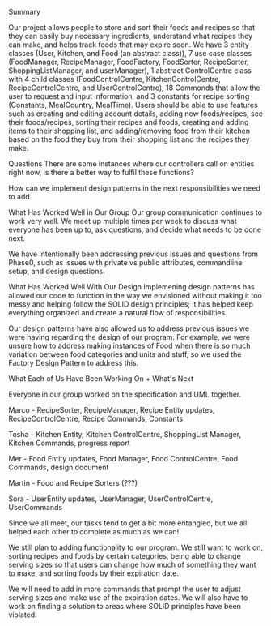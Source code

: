 Summary

Our project allows people to store and sort their foods and recipes so that they can easily buy necessary ingredients, understand what recipes they can make, and helps track foods that may expire soon. We have 3 entity classes (User, Kitchen, and Food (an abstract class)), 7 use case classes (FoodManager, RecipeManager, FoodFactory, FoodSorter, RecipeSorter, ShoppingListManager, and userManager), 1 abstract ControlCentre class with 4 child classes (FoodControlCentre, KitchenControlCentre, RecipeControlCentre, and UserControlCentre), 18 Commonds that allow the user to request and input information, and 3 constants for recipe sorting (Constants, MealCountry, MealTime). Users should be able to use features such as creating and editing account details, adding new foods/recipes, see their foods/recipes, sorting their recipes and foods, creating and adding items to their shopping list, and adding/removing food from their kitchen based on the food they buy from their shopping list and the recipes they make. 

Questions
There are some instances where our controllers call on entities right now, is there a better way to fulfil these functions? 

How can we implement design patterns in the next responsibilities we need to add. 


What Has Worked Well in Our Group
Our group communication continues to work very well. We meet up multiple times per week to discuss what everyone has been up to, ask questions, and decide what needs to be 
done next. 

We have intentionally been addressing previous issues and questions from Phase0, such as issues with private vs public attributes, commandline setup, and design questions. 


What Has Worked Well With Our Design
Implemening design patterns has allowed our code to function in the way we envisioned without making it too messy and helping follow the SOLID design principles; it has helped keep everything organized and create a natural flow of responsibilities. 

Our design patterns have also allowed us to address previous issues we were having regarding the design of our program. For example, we were unsure how to address making instances of Food when there is so much variation between food categories and units and stuff, so we used the Factory Design Pattern to address this. 


What Each of Us Have Been Working On + What's Next

Everyone in our group worked on the specification and UML together. 

Marco - RecipeSorter, RecipeManager, Recipe Entity updates, RecipeControlCentre, Recipe Commands, Constants

Tosha - Kitchen Entity, Kitchen ControlCentre, ShoppingList Manager, Kitchen Commands, progress report

Mer - Food Entity updates, Food Manager, Food ControlCentre, Food Commands, design document

Martin - Food and Recipe Sorters (???)

Sora - UserEntity updates, UserManager, UserControlCentre, UserCommands

Since we all meet, our tasks tend to get a bit more entangled, but we all helped each other to complete as much as we can!

We still plan to adding functionality to our program. We still want to work on, sorting recipes and foods by certain categories, being able to change serving sizes so that users can change how much of something they want to make, and sorting foods by their expiration date. 

We will need to add in more commands that prompt the user to adjust serving sizes and make use of the expiration dates. We will also have to work on finding a solution to areas where SOLID principles have been violated. 
